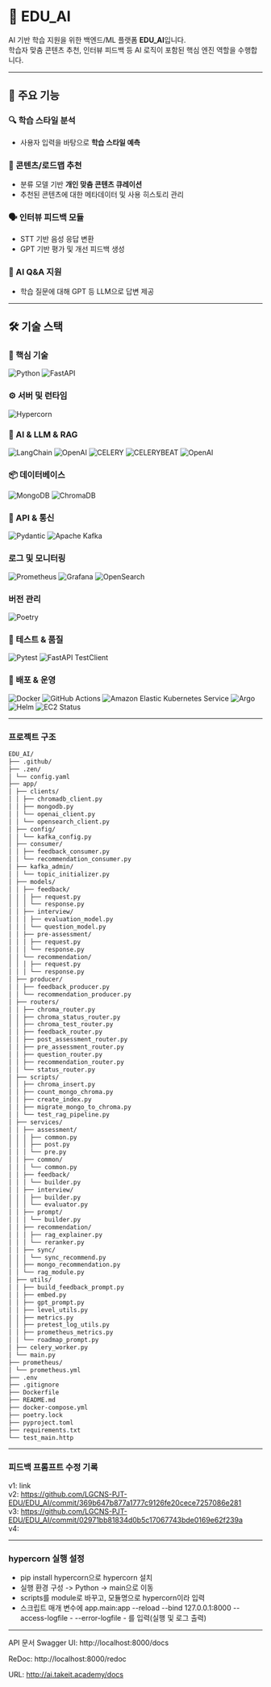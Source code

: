 # 🧠 EDU_AI

AI 기반 학습 지원을 위한 백엔드/ML 플랫폼 **EDU_AI**입니다.  
학습자 맞춤 콘텐츠 추천, 인터뷰 피드백 등 AI 로직이 포함된 핵심 엔진 역할을 수행합니다.

---

## 🚀 주요 기능

### 🔍 학습 스타일 분석
- 사용자 입력을 바탕으로 **학습 스타일 예측** 

### 🧩 콘텐츠/로드맵 추천
- 분류 모델 기반 **개인 맞춤 콘텐츠 큐레이션**
- 추천된 콘텐츠에 대한 메타데이터 및 사용 히스토리 관리

### 🗣 인터뷰 피드백 모듈
- STT 기반 음성 응답 변환
- GPT 기반 평가 및 개선 피드백 생성

### 🧠 AI Q&A 지원
- 학습 질문에 대해 GPT 등 LLM으로 답변 제공

---
## 🛠 기술 스택

### 🔹 핵심 기술
![Python](https://img.shields.io/badge/Python%203.10+-3776AB?style=flat&logo=python&logoColor=white)
![FastAPI](https://img.shields.io/badge/FastAPI-009688?style=flat&logo=fastapi&logoColor=white)

### ⚙️ 서버 및 런타임
![Hypercorn](https://img.shields.io/badge/Hypercorn-333333?style=flat)

### 🧠 AI & LLM & RAG
![LangChain](https://img.shields.io/badge/LangChain-1C3C3C?style=flat&logo=langchain&logoColor=white)
![OpenAI](https://img.shields.io/badge/OpenAI%20GPT--4o-412991?style=flat&logo=openai&logoColor=white)
![CELERY](https://img.shields.io/badge/CELERY-BFFF00?style=flat)
![CELERYBEAT](https://img.shields.io/badge/CELERYBEAT-BFFF00?style=flat)
![OpenAI](https://img.shields.io/badge/Redis-FF4438?style=flat&logo=redis&logoColor=white)

### 📦 데이터베이스
![MongoDB](https://img.shields.io/badge/MongoDB-47A248?style=flat&logo=mongodb&logoColor=white)
![ChromaDB](https://img.shields.io/badge/ChromaDB-9D34DA?style=flat&logo=chromadb&logoColor=white)

### 🔗 API & 통신
![Pydantic](https://img.shields.io/badge/Pydantic-E92063?style=flat&logo=pydantic&logoColor=white)
![Apache Kafka](https://img.shields.io/badge/Apache_Kafka-231F20?style=flat&logo=apachekafka&logoColor=white)

### 로그 및 모니터링
![Prometheus](https://img.shields.io/badge/Prometheus-E6522C?style=flat&logo=prometheus&logoColor=white)
![Grafana](https://img.shields.io/badge/Grafana-F46800?style=flat&logo=grafana&logoColor=white)
![OpenSearch](https://img.shields.io/badge/OpenSearch-005EB8?style=flat&logo=opensearch&logoColor=white)

### 버전 관리
![Poetry](https://img.shields.io/badge/Poetry-60A5FA?style=flat&logo=poetry&logoColor=white)

### 🧪 테스트 & 품질
![Pytest](https://img.shields.io/badge/Pytest-0A9EDC?style=flat&logo=pytest&logoColor=white)
![FastAPI TestClient](https://img.shields.io/badge/FastAPI%20TestClient-009688?style=flat&logo=fastapi&logoColor=white)

### 🐳 배포 & 운영
![Docker](https://img.shields.io/badge/Docker-2496ED?style=flat&logo=docker&logoColor=white)
![GitHub Actions](https://img.shields.io/badge/GitHub%20Actions-2088FF?style=flat&logo=githubactions&logoColor=white)
![Amazon Elastic Kubernetes Service](https://img.shields.io/badge/Amazon%20EKS-326CE5?style=flat&logo=kubernetes&logoColor=white)
![Argo](https://img.shields.io/badge/Argo-EF7B4D?style=flat&logo=Argo&logoColor=white)
![Helm](https://img.shields.io/badge/Helm-0F1689?style=flat&logo=Helm&logoColor=white)
![EC2 Status](https://img.shields.io/badge/EC2-EF7B4D?logo=amazon-aws&style=flatWlogoColor=white)


---
### 프로젝트 구조
```md
EDU_AI/
├── .github/
├── .zen/
│ └── config.yaml
├── app/
│ ├── clients/
│ │ ├── chromadb_client.py
│ │ ├── mongodb.py
│ │ └── openai_client.py
│ │ └── opensearch_client.py
│ ├── config/
│ │ └── kafka_config.py
│ ├── consumer/
│ │ ├── feedback_consumer.py
│ │ └── recommendation_consumer.py
│ ├── kafka_admin/
│ │ └── topic_initializer.py
│ ├── models/
│ │ ├── feedback/
│ │ │ ├── request.py
│ │ │ └── response.py
│ │ ├── interview/
│ │ │ ├── evaluation_model.py
│ │ │ └── question_model.py
│ │ ├── pre-assessment/
│ │ │ ├── request.py
│ │ │ └── response.py
│ │ └── recommendation/
│ │ │ ├── request.py
│ │ │ └── response.py
│ ├── producer/
│ │ ├── feedback_producer.py
│ │ └── recommendation_producer.py
│ ├── routers/
│ │ ├── chroma_router.py
│ │ ├── chroma_status_router.py
│ │ ├── chroma_test_router.py
│ │ ├── feedback_router.py
│ │ ├── post_assessment_router.py
│ │ ├── pre_assessment_router.py
│ │ ├── question_router.py
│ │ ├── recommendation_router.py
│ │ └── status_router.py
│ ├── scripts/
│ │ ├── chroma_insert.py
│ │ ├── count_mongo_chroma.py
│ │ ├── create_index.py
│ │ ├── migrate_mongo_to_chroma.py
│ │ └── test_rag_pipeline.py
│ ├── services/
│ │ ├── assessment/
│ │ │ ├── common.py
│ │ │ ├── post.py
│ │ │ └── pre.py
│ │ ├── common/
│ │ │ └── common.py
│ │ ├── feedback/
│ │ │ └── builder.py
│ │ ├── interview/
│ │ │ ├── builder.py
│ │ │ └── evaluator.py
│ │ ├── prompt/
│ │ │ └── builder.py
│ │ ├── recommendation/
│ │ │ ├── rag_explainer.py
│ │ │ └── reranker.py
│ │ ├── sync/
│ │ │ └── sync_recommend.py
│ │ ├── mongo_recommendation.py
│ │ └── rag_module.py
│ ├── utils/
│ │ ├── build_feedback_prompt.py
│ │ ├── embed.py
│ │ ├── gpt_prompt.py
│ │ ├── level_utils.py
│ │ ├── metrics.py
│ │ ├── pretest_log_utils.py
│ │ ├── prometheus_metrics.py
│ │ └── roadmap_prompt.py
│ ├── celery_worker.py
│ └── main.py
├── prometheus/
│ └── prometheus.yml
├── .env
├── .gitignore
├── Dockerfile
├── README.md
├── docker-compose.yml
├── poetry.lock
├── pyproject.toml
├── requirements.txt
└── test_main.http
```

---

### 피드백 프롬프트 수정 기록
v1: link<br>
v2: https://github.com/LGCNS-PJT-EDU/EDU_AI/commit/369b647b877a1777c9126fe20cece7257086e281<br>
v3: https://github.com/LGCNS-PJT-EDU/EDU_AI/commit/02971bb81834d0b5c17067743bde0169e62f239a<br>
v4: 

---

### hypercorn 실행 설정
- pip install hypercorn으로 hypercorn 설치
- 실행 환경 구성 -> Python -> main으로 이동
- scripts를 module로 바꾸고, 모듈명으로 hypercorn이라 입력
- 스크립트 매개 변수에 app.main:app --reload --bind 127.0.0.1:8000 --access-logfile - --error-logfile - 를 입력(실행 및 로그 출력)

 ---

API 문서
Swagger UI: http://localhost:8000/docs

ReDoc: http://localhost:8000/redoc

URL: http://ai.takeit.academy/docs
